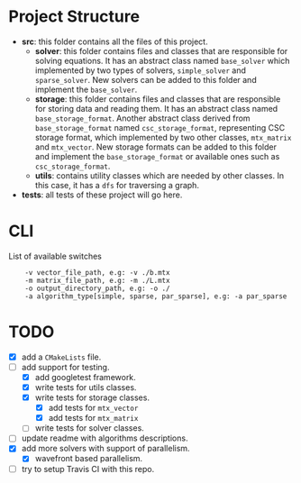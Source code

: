 # Project Structure

- **src**: this folder contains all the files of this project.
  - **solver**: this folder contains files and classes that are responsible for solving equations. It has an abstract class named `base_solver` which implemented by two types of solvers, `simple_solver` and `sparse_solver`. New solvers can be added to this folder and implement the `base_solver`.
  - **storage**: this folder contains files and classes that are responsible for storing data and reading them. It has an abstract class named `base_storage_format`. Another abstract class derived from `base_storage_format` named `csc_storage_format`, representing CSC storage format, which implemented by two other classes, `mtx_matrix` and `mtx_vector`. New storage formats can be added to this folder and implement the `base_storage_format` or available ones such as `csc_storage_format`.
  - **utils**: contains utility classes which are needed by other classes. In this case, it has a `dfs` for traversing a graph.
- **tests**: all tests of these project will go here.

# CLI
List of available switches
``` 
	-v vector_file_path, e.g: -v ./b.mtx
	-m matrix_file_path, e.g: -m ./L.mtx
	-o output_directory_path, e.g: -o ./
	-a algorithm_type[simple, sparse, par_sparse], e.g: -a par_sparse
```
# TODO

- [x] add a `CMakeLists` file.
- [ ] add support for testing.
    - [x] add googletest framework.
    - [x] write tests for utils classes.
    - [x] write tests for storage classes.
        - [x] add tests for `mtx_vector`
        - [x] add tests for `mtx_matrix`
    - [ ] write tests for solver classes.
- [ ] update readme with algorithms descriptions.
- [x] add more solvers with support of parallelism.
    - [x] wavefront based parallelism.
- [ ] try to setup Travis CI with this repo.
